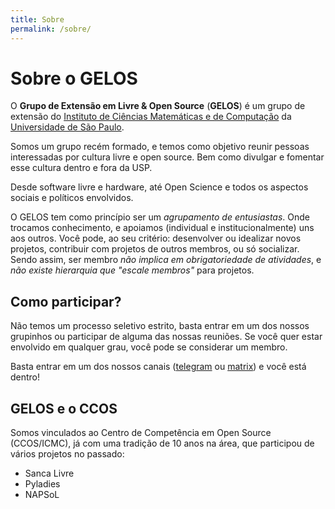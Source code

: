 ```yaml
---
title: Sobre
permalink: /sobre/
---
```


# Sobre o GELOS

O **Grupo de Extensão em Livre & Open Source** (**GELOS**) é um grupo de extensão
do [Instituto de Ciências Matemáticas e de Computação](https://icmc.usp.br) da
[Universidade de São Paulo](https://usp.br).

Somos um grupo recém formado, e temos como objetivo reunir pessoas interessadas
por cultura livre e open source. Bem como divulgar e fomentar esse cultura
dentro e fora da USP.

Desde software livre e hardware, até Open Science e todos os aspectos sociais
e políticos envolvidos.

O GELOS tem como princípio ser um *agrupamento de entusiastas*. Onde trocamos
conhecimento, e apoiamos (individual e institucionalmente) uns aos outros. Você
pode, ao seu critério: desenvolver ou idealizar novos projetos, contribuir com
projetos de outros membros, ou só socializar. Sendo assim, ser membro *não
implica em obrigatoriedade de atividades*, e *não existe hierarquia que "escale
membros"* para projetos.

## Como participar?
Não  temos um processo seletivo estrito, basta entrar em um dos nossos
grupinhos ou participar de alguma das nossas reuniões.  Se você quer estar
envolvido em qualquer grau, você pode se considerar um membro.

Basta entrar em um dos nossos canais ([telegram](https://telegram.gelos.club)
ou [matrix](https://matrix.gelos.club)) e você está dentro!

## GELOS e o CCOS

Somos vinculados ao Centro de Competência em Open Source (CCOS/ICMC), já com
uma tradição de 10 anos na área, que participou de vários projetos no passado:
- Sanca Livre
- Pyladies
- NAPSoL

